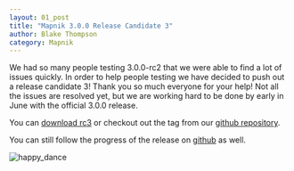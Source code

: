 ```yaml
---
layout: 01_post
title: "Mapnik 3.0.0 Release Candidate 3"
author: Blake Thompson
category: Mapnik
---
```


We had so many people testing 3.0.0-rc2 that we were able to find a lot of issues quickly. In order to help people testing we have decided to push out a release candidate 3! Thank you so much everyone for your help! Not all the issues are resolved yet, but we are working hard to be done by early in June with the official 3.0.0 release.

You can [download rc3](http://s3.amazonaws.com/mapnik/dist/v3.0.0-rc3/mapnik-v3.0.0-rc3.tar.bz2) or checkout out the tag from our [github repository](https://github.com/mapnik/mapnik/tree/v3.0.0-rc3). 

You can still follow the progress of the release on [github](https://github.com/mapnik/mapnik/issues/2811) as well.

![happy_dance](https://cloud.githubusercontent.com/assets/1794907/7841725/539e7b20-0464-11e5-95b8-1450c1324e5b.gif)

